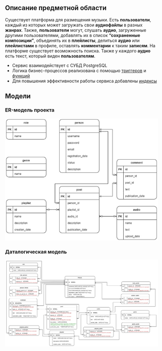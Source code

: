 ## Описание предметной области

Существует платформа для размещения музыки. Есть __пользователи__, каждый из которых может загружать свои __аудиофайлы__ в разных __жанрах__.
Также, __пользователи__ могут, слушать __аудио__, загруженные другими пользователями, добавлять их в список __“сохраненные композиции”__, объединять их в __плейлисты__, делиться __аудио__ или __плейлистами__ в профиле, оставлять __комментарии__ к таким __записям__.
На платформе существует возможность поиска. Также у каждого __аудио__ есть текст, который виден __пользователям__.

- Сервис взаимодействует с СУБД PostgreSQL
- Логика бизнес-процессов реализована с помощью [триггеров](code/triggers.sql) и [функций](code/functions.sql)
- Для повышения эффективности работы сервиса добавлены [индексы](code/indexes.sql)

## Модели
### ER-модель проекта
![infolog](schemes/infolog.jpg)

### Даталогическая модель
![datalog](schemes/datalog.jpg)

